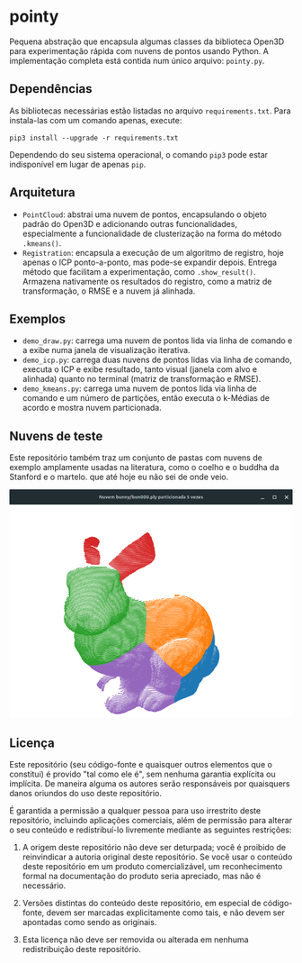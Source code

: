 # pointy

Pequena abstração que encapsula algumas classes da biblioteca Open3D para experimentação rápida com nuvens de pontos usando Python. A implementação completa está contida num único arquivo: `pointy.py`.

## Dependências

As bibliotecas necessárias estão listadas no arquivo `requirements.txt`. Para instala-las com um comando apenas, execute:

```
pip3 install --upgrade -r requirements.txt
```

Dependendo do seu sistema operacional, o comando `pip3` pode estar indisponível em lugar de apenas `pip`.

## Arquitetura

- `PointCloud`: abstrai uma nuvem de pontos, encapsulando o objeto padrão do Open3D e adicionando outras funcionalidades, especialmente a funcionalidade de clusterização na forma do método `.kmeans()`.
- `Registration`: encapsula a execução de um algoritmo de registro, hoje apenas o ICP ponto-a-ponto, mas pode-se expandir depois. Entrega método que facilitam a experimentação, como `.show_result()`. Armazena nativamente os resultados do registro, como a matriz de transformação, o RMSE e a nuvem já alinhada.

## Exemplos

- `demo_draw.py`: carrega uma nuvem de pontos lida via linha de comando e a exibe numa janela de visualização iterativa.
- `demo_icp.py`: carrega duas nuvens de pontos lidas via linha de comando, executa o ICP e exibe resultado, tanto visual (janela com alvo e alinhada) quanto no terminal (matriz de transformação e RMSE).
- `demo_kmeans.py`: carrega uma nuvem de pontos lida via linha de comando e um número de partições, então executa o k-Médias de acordo e mostra nuvem particionada.

## Nuvens de teste

Este repositório também traz um conjunto de pastas com nuvens de exemplo amplamente usadas na literatura, como o coelho e o buddha da Stanford e o martelo.  que até hoje eu não sei de onde veio.

![Coelho particionado com k-médias em 5 grupos](assets/bun000_k5_01.png "Coelho particionado com k-médias em 5 grupos")

## Licença

Este repositório (seu código-fonte e quaisquer outros elementos que o constitui) é provido "tal como ele é", sem nenhuma garantia explícita ou implícita. De maneira alguma os autores serão responsáveis por quaisquers danos oriundos do uso deste repositório.

É garantida a permissão a qualquer pessoa para uso irrestrito deste repositório, incluindo aplicações comerciais, além de permissão para alterar o seu conteúdo e redistribuí-lo livremente mediante as seguintes restrições:

1. A origem deste repositório não deve ser deturpada; você é proibido de reinvindicar a autoria original deste repositório. Se você usar o conteúdo deste repositório em um produto comercializável, um reconhecimento formal na documentação do produto seria apreciado, mas não é necessário.

2. Versões distintas do conteúdo deste repositório, em especial de código-fonte, devem ser marcadas explicitamente como tais, e não devem ser apontadas como sendo as originais.

3. Esta licença não deve ser removida ou alterada em nenhuma redistribuição deste repositório.

